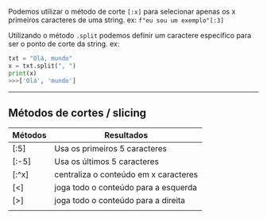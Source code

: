 Podemos utilizar o método de corte `[:x]` para selecionar apenas os x primeiros caracteres de uma string.
	ex: `f"eu sou um exemplo"[:3]`

Utilizando o método `.split` podemos definir um caractere específico para ser o ponto de corte da string.
ex: 
```python
txt = "Olá, mundo"
x = txt.split(", ")
print(x)
>>>['Olá', 'mundo']
```

---
## Métodos de cortes / slicing

| Métodos | Resultados                            |
| ------- | ------------------------------------- |
| [:5]    | Usa os primeiros 5 caracteres         |
| [:-5]   | Usa os últimos 5 caracteres           |
| [:^x]   | centraliza o conteúdo em x caracteres |
| [<]     | joga todo o conteúdo para a esquerda  |
| [>]     | joga todo o conteúdo para a direita   |
|         |                                       |

